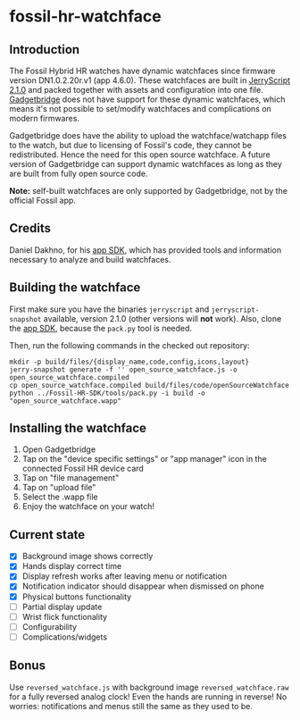 # fossil-hr-watchface

## Introduction
The Fossil Hybrid HR watches have dynamic watchfaces since firmware version DN1.0.2.20r.v1 (app 4.6.0). These watchfaces are built in [JerryScript 2.1.0](https://jerryscript.net/) and packed together with assets and configuration into one file. [Gadgetbridge](http://gadgetbridge.org/) does not have support for these dynamic watchfaces, which means it's not possible to set/modify watchfaces and complications on modern firmwares.

Gadgetbridge does have the ability to upload the watchface/watchapp files to the watch, but due to licensing of Fossil's code, they cannot be redistributed. Hence the need for this open source watchface. A future version of Gadgetbridge can support dynamic watchfaces as long as they are built from fully open source code.

**Note:** self-built watchfaces are only supported by Gadgetbridge, not by the official Fossil app.

## Credits
Daniel Dakhno, for his [app SDK](https://github.com/dakhnod/Fossil-HR-SDK), which has provided tools and information necessary to analyze and build watchfaces.

## Building the watchface
First make sure you have the binaries `jerryscript` and `jerryscript-snapshot` available, version 2.1.0 (other versions will **not** work). Also, clone the [app SDK](https://github.com/dakhnod/Fossil-HR-SDK), because the `pack.py` tool is needed.

Then, run the following commands in the checked out repository:

    mkdir -p build/files/{display_name,code,config,icons,layout}
    jerry-snapshot generate -f '' open_source_watchface.js -o open_source_watchface.compiled
    cp open_source_watchface.compiled build/files/code/openSourceWatchface
    python ../Fossil-HR-SDK/tools/pack.py -i build -o "open_source_watchface.wapp"

## Installing the watchface
1. Open Gadgetbridge
2. Tap on the "device specific settings" or "app manager" icon in the connected Fossil HR device card
3. Tap on "file management"
4. Tap on "upload file"
5. Select the .wapp file
6. Enjoy the watchface on your watch!

## Current state
- [x] Background image shows correctly
- [x] Hands display correct time
- [x] Display refresh works after leaving menu or notification
- [X] Notification indicator should disappear when dismissed on phone
- [X] Physical buttons functionality
- [ ] Partial display update
- [ ] Wrist flick functionality
- [ ] Configurability
- [ ] Complications/widgets

## Bonus
Use `reversed_watchface.js` with background image `reversed_watchface.raw` for a fully reversed analog clock! Even the hands are running in reverse! No worries: notifications and menus still the same as they used to be.
